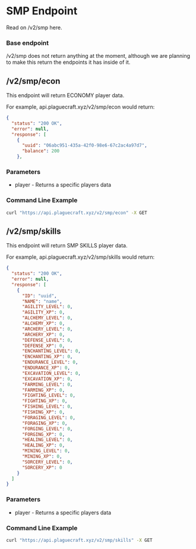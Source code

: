 # SMP Endpoint
Read on /v2/smp here.

### Base endpoint
/v2/smp does not return anything at the moment, although we are planning to make this return the endpoints it has inside of it.

## /v2/smp/econ
This endpoint will return ECONOMY player data.

For example, api.plaguecraft.xyz/v2/smp/econ would return:
```json
{
  "status": "200 OK",
  "error": null,
  "response": [
    {
      "uuid": "06abc951-435a-42f0-98e6-67c2ac4a97d7",
      "balance": 200
    },
```
### Parameters
* player - Returns a specific players data

### Command Line Example
```bash
curl "https://api.plaguecraft.xyz/v2/smp/econ" -X GET
```

## /v2/smp/skills
This endpoint will return SMP SKILLS player data.

For example, api.plaguecraft.xyz/v2/smp/skills would return:
```json
{
  "status": "200 OK",
  "error": null,
  "response": [
    {
      "ID": "uuid",
      "NAME": "name",
      "AGILITY_LEVEL": 0,
      "AGILITY_XP": 0,
      "ALCHEMY_LEVEL": 0,
      "ALCHEMY_XP": 0,
      "ARCHERY_LEVEL": 0,
      "ARCHERY_XP": 0,
      "DEFENSE_LEVEL": 0,
      "DEFENSE_XP": 0,
      "ENCHANTING_LEVEL": 0,
      "ENCHANTING_XP": 0,
      "ENDURANCE_LEVEL": 0,
      "ENDURANCE_XP": 0,
      "EXCAVATION_LEVEL": 0,
      "EXCAVATION_XP": 0,
      "FARMING_LEVEL": 0,
      "FARMING_XP": 0,
      "FIGHTING_LEVEL": 0,
      "FIGHTING_XP": 0,
      "FISHING_LEVEL": 0,
      "FISHING_XP": 0,
      "FORAGING_LEVEL": 0,
      "FORAGING_XP": 0,
      "FORGING_LEVEL": 0,
      "FORGING_XP": 0,
      "HEALING_LEVEL": 0,
      "HEALING_XP": 0,
      "MINING_LEVEL": 0,
      "MINING_XP": 0,
      "SORCERY_LEVEL": 0,
      "SORCERY_XP": 0
    }
  ]
}
```

### Parameters
* player - Returns a specific players data

### Command Line Example
```bash
curl "https://api.plaguecraft.xyz/v2/smp/skills" -X GET
```